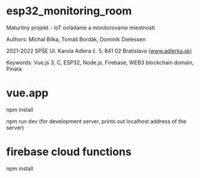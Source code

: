 # esp32_monitoring_room
Maturitný projekt - IoT ovládanie a monitorovanie miestnosti

Authors: Michal Bilka, Tomáš Bordák, Dominik Dielessen

2021-2022 SPŠE Ul. Karola Adlera č. 5, 841 02 Bratislava (www.adlerka.sk)

Keywords:
Vue.js 3, C, ESP32, Node.js, Firebase, WEB3 blockchain domain, Pinata
# vue.app
npm install

npm run dev (for development server, prints out localhost address of the server)

# firebase cloud functions
npm install
